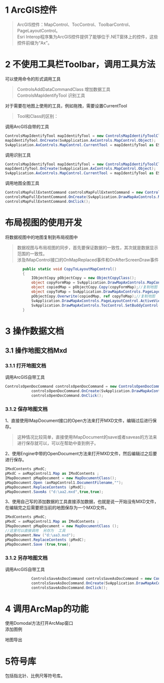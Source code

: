 # 1 ArcGIS控件
> ArcGIS控件：MapControl、TocControl、ToolbarControl、PageLayoutControl。  
Esri Interop程序集为ArcGIS控件提供了能够位于.NET窗体上的控件，这些控件前缀为“Ax”。
# 2 不使用工具栏Toolbar，调用工具方法
可以使用命令的形式调用工具
> ControlsAddDataCommandClass   增加数据工具  
ControlsMapIdentifyTool  识别工具

对于需要在地图上使用的工具，例如拖拽，需要设置CurrentTool  
> Tool和Class的区别：

调用ArcGIS自带的工具
``` cs
ControlsMapIdentifyTool mapIdentifyTool = new ControlsMapIdentifyToolClass();
mapIdentifyTool.OnCreate(SvApplication.AxControls.MapControl.Object);
SvApplication.AxControls.MapControl.CurrentTool = mapIdentifyTool as ESRI.ArcGIS.SystemUI.ITool;
```
调用识别工具
``` cs
ControlsMapIdentifyTool mapIdentifyTool = new ControlsMapIdentifyToolClass();
mapIdentifyTool.OnCreate(SvApplication.AxControls.MapControl.Object);
SvApplication.AxControls.MapControl.CurrentTool = mapIdentifyTool as ESRI.ArcGIS.SystemUI.ITool;
```
调用地图全图工具
``` cs
ControlsMapFullExtentCommand controlsMapFullExtentCommand = new ControlsMapFullExtentCommand();
controlsMapFullExtentCommand.OnCreate(SvApplication.DrawMapAxControls.MapControl.Object);
controlsMapFullExtentCommand.OnClick();
```
# 布局视图的使用开发
将数据视图中的地图复制到布局视图中
> 数据视图与布局视图的同步，首先要保证数据的一致性，其次就是数据显示范围的一致性。  
涉及IMapControl接口的OnMapReplaced事件和OnAfterScreenDraw事件

``` cs
        public static void CopyToLayoutMapControl()
        {
            IObjectCopy pObjectCopy = new ObjectCopyClass();
            object copyFormMap = SvApplication.DrawMapAxControls.MapControl.Map;
            object copiedMap = pObjectCopy.Copy(copyFormMap);//复制地图
            object copyToMap = SvApplication.DrawMapAxControls.PageLayoutControl.ActiveView.FocusMap;
            pObjectCopy.Overwrite(copiedMap, ref copyToMap);//复制地图
            SvApplication.DrawMapAxControls.PageLayoutControl.ActiveView.Refresh();
            SvApplication.DrawMapAxControls.TocControl.SetBuddyControl(SvApplication.DrawMapAxControls.PageLayoutControl);
        }
```

# 3 操作数据文档
## 3.1 操作地图文档Mxd
### 3.1.1 打开地图文档
调用ArcGIS自带工具
``` cs
ControlsOpenDocCommand controlsOpenDocCommand = new ControlsOpenDocCommand();
            controlsOpenDocCommand.OnCreate(SvApplication.DrawMapAxControls.MapControl.Object);
            controlsOpenDocCommand.OnClick();
```

### 3.1.2 保存地图文档
1、直接使用IMapDocument接口的Open方法来打开MXD文件，编辑过后进行保存。
> 这种情况比较简单，直接使用IMapDocument的save或者saveas的方法来进行保存就可以，可以在帮助中查到例子。

2、使用Engine中带的OpenDocument方法来打开MXD文件，然后编辑过之后要进行保存。
``` cs
IMxdContents pMxdC;    
pMxdC = axMapControl1.Map as IMxdContents ;    
IMapDocument pMapDocument = new MapDocumentClass();    
pMapDocument.Open (axMapControl1.DocumentFilename,"");    
pMapDocument.ReplaceContents (pMxdC);    
pMapDocument.SaveAs ("d:\aa2.mxd",true,true);   
```
3、使用自己写的添加数据的工具直接添加数据，也就是说一开始没有MXD文件，在编辑完之后需要把当前的地图保存为一个MXD文件。
``` cs
IMxdContents pMxdC;    
pMxdC = axMapControl1.Map as IMxdContents ;    
IMapDocument pMapDocument = new MapDocumentClass ();  
//这里可以直接调用  另存为  工具
pMapDocument.New ("d:\aa3.mxd");    
pMapDocument.ReplaceContents (pMxdC);    
pMapDocument.Save (true,true);
```
### 3.1.2 另存地图文档
调用ArcGIS自带工具
``` cs
            ControlsSaveAsDocCommand controlsSaveAsDocCommand = new ControlsSaveAsDocCommand();
            controlsSaveAsDocCommand.OnCreate(SvApplication.DrawMapAxControls.MapControl.Object);
            controlsSaveAsDocCommand.OnClick();
```

# 4 调用ArcMap的功能
使用Domodal方法打开ArcMap窗口  
添加图例

地图导出

# 5符号库
包括指北针、比例尺等符号库。
